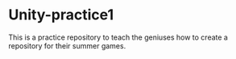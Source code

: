 # Unity-practice1
This is a practice repository to teach the geniuses how to create a repository for their summer games.
